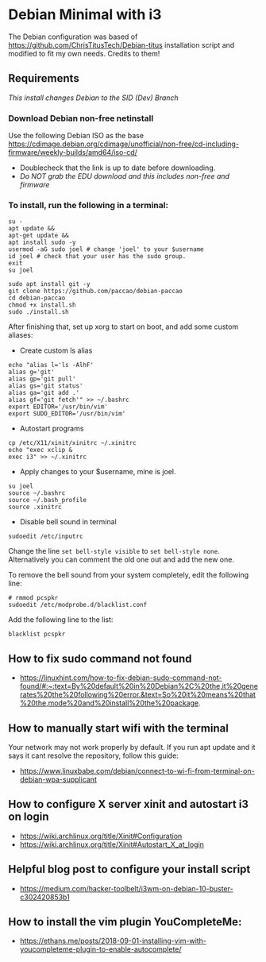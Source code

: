 # Debian Minimal with i3

The Debian configuration was based of https://github.com/ChrisTitusTech/Debian-titus installation script and modified to fit my own needs. Credits to them!

## Requirements

_This install changes Debian to the SID (Dev) Branch_

### Download Debian non-free netinstall

Use the following Debian ISO as the base <https://cdimage.debian.org/cdimage/unofficial/non-free/cd-including-firmware/weekly-builds/amd64/iso-cd/>

-   Doublecheck that the link is up to date before downloading.
-   _Do NOT grab the EDU download and this includes non-free and firmware_

### To install, run the following in a terminal:

```
su -
apt update &&
apt-get update &&
apt install sudo -y
usermod -aG sudo joel # change 'joel' to your $username
id joel # check that your user has the sudo group.
exit
su joel
```

```
sudo apt install git -y
git clone https://github.com/paccao/debian-paccao
cd debian-paccao
chmod +x install.sh
sudo ./install.sh
```

After finishing that, set up xorg to start on boot, and add some custom aliases:

-   Create custom ls alias

```
echo "alias l='ls -AlhF'
alias g='git'
alias gp='git pull'
alias gs='git status'
alias ga='git add .'
alias gf='git fetch'" >> ~/.bashrc
export EDITOR='/usr/bin/vim'
export SUDO_EDITOR='/usr/bin/vim'
```

-   Autostart programs

```
cp /etc/X11/xinit/xinitrc ~/.xinitrc
echo "exec xclip &
exec i3" >> ~/.xinitrc
```

-   Apply changes to your $username, mine is joel.

```
su joel
source ~/.bashrc
source ~/.bash_profile
source .xinitrc
```

-   Disable bell sound in terminal

```
sudoedit /etc/inputrc
```

Change the line `set bell-style visible` to `set bell-style none`. Alternatively you can comment the old one out and add the new one.

To remove the bell sound from your system completely, edit the following line:

```
# rmmod pcspkr
sudoedit /etc/modprobe.d/blacklist.conf
```

Add the following line to the list:

```
blacklist pcspkr
```

## How to fix sudo command not found

-   https://linuxhint.com/how-to-fix-debian-sudo-command-not-found/#:~:text=By%20default%20in%20Debian%2C%20the,it%20generates%20the%20following%20error.&text=So%20it%20means%20that%20the,mode%20and%20install%20the%20package.

## How to manually start wifi with the terminal

Your network may not work properly by default. If you run apt update and it says it cant resolve the repository, follow this guide:

-   https://www.linuxbabe.com/debian/connect-to-wi-fi-from-terminal-on-debian-wpa-supplicant

## How to configure X server xinit and autostart i3 on login

-   https://wiki.archlinux.org/title/Xinit#Configuration
-   https://wiki.archlinux.org/title/Xinit#Autostart_X_at_login

## Helpful blog post to configure your install script

-   https://medium.com/hacker-toolbelt/i3wm-on-debian-10-buster-c302420853b1

## How to install the vim plugin YouCompleteMe:

-   https://ethans.me/posts/2018-09-01-installing-vim-with-youcompleteme-plugin-to-enable-autocomplete/

```

```
